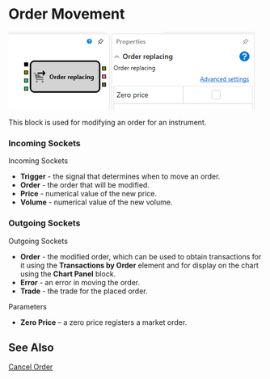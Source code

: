 # Order Movement

![Designer Moving applications 00](../../../../../../images/designer_moving_applications_00.png)

This block is used for modifying an order for an instrument.

### Incoming Sockets

Incoming Sockets

- **Trigger** - the signal that determines when to move an order.
- **Order** - the order that will be modified.
- **Price** - numerical value of the new price.
- **Volume** - numerical value of the new volume.

### Outgoing Sockets

Outgoing Sockets

- **Order** - the modified order, which can be used to obtain transactions for it using the **Transactions by Order** element and for display on the chart using the **Chart Panel** block.
- **Error** - an error in moving the order.
- **Trade** - the trade for the placed order.

Parameters

- **Zero Price** – a zero price registers a market order.

## See Also

[Cancel Order](cancel.md)